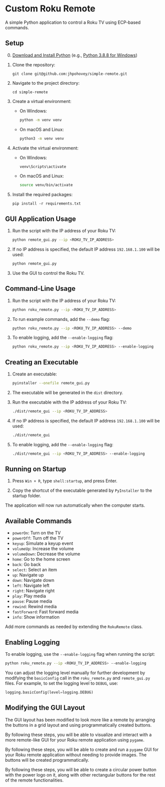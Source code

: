 # Custom Roku Remote

A simple Python application to control a Roku TV using ECP-based commands.

## Setup

0. [Download and Install Python](https://www.python.org/downloads/) (e.g., [Python 3.8.8 for Windows](https://www.python.org/ftp/python/3.8.8/python-3.8.8-amd64.exe))

1. Clone the repository:
   ```
   git clone git@github.com:jhpohovey/simple-remote.git
   ```

2. Navigate to the project directory:
   ```
   cd simple-remote
   ```

3. Create a virtual environment:
   - On Windows:
     ```sh
     python -m venv venv
     ```
   - On macOS and Linux:
     ```sh
     python3 -m venv venv
     ```

4. Activate the virtual environment:
   - On Windows:
     ```sh
     venv\Scripts\activate
     ```
   - On macOS and Linux:
     ```sh
     source venv/bin/activate
     ```

5. Install the required packages:
   ```
   pip install -r requirements.txt
   ```

## GUI Application Usage

1. Run the script with the IP address of your Roku TV:
   ```sh
   python remote_gui.py --ip <ROKU_TV_IP_ADDRESS>
   ```

2. If no IP address is specified, the default IP address `192.168.1.100` will be used:
   ```sh
   python remote_gui.py
   ```

3. Use the GUI to control the Roku TV.

## Command-Line Usage

1. Run the script with the IP address of your Roku TV:
   ```sh
   python roku_remote.py --ip <ROKU_TV_IP_ADDRESS>
   ```

2. To run example commands, add the `--demo` flag:
   ```sh
   python roku_remote.py --ip <ROKU_TV_IP_ADDRESS> --demo
   ```

3. To enable logging, add the `--enable-logging` flag:
   ```sh
   python roku_remote.py --ip <ROKU_TV_IP_ADDRESS> --enable-logging
   ```

## Creating an Executable

1. Create an executable:
   ```sh
   pyinstaller --onefile remote_gui.py
   ```

2. The executable will be generated in the `dist` directory.

3. Run the executable with the IP address of your Roku TV:
   ```sh
   ./dist/remote_gui --ip <ROKU_TV_IP_ADDRESS>
   ```

4. If no IP address is specified, the default IP address `192.168.1.100` will be used:
   ```sh
   ./dist/remote_gui
   ```

5. To enable logging, add the `--enable-logging` flag:
   ```sh
   ./dist/remote_gui --ip <ROKU_TV_IP_ADDRESS> --enable-logging
   ```

## Running on Startup

1. Press `Win + R`, type `shell:startup`, and press Enter.

2. Copy the shortcut of the executable generated by `PyInstaller` to the startup folder.

The application will now run automatically when the computer starts.

## Available Commands

- `powerOn`: Turn on the TV
- `powerOff`: Turn off the TV
- `keyup`: Simulate a keyup event
- `volumeUp`: Increase the volume
- `volumeDown`: Decrease the volume
- `home`: Go to the home screen
- `back`: Go back
- `select`: Select an item
- `up`: Navigate up
- `down`: Navigate down
- `left`: Navigate left
- `right`: Navigate right
- `play`: Play media
- `pause`: Pause media
- `rewind`: Rewind media
- `fastForward`: Fast forward media
- `info`: Show information

Add more commands as needed by extending the `RokuRemote` class.

## Enabling Logging

To enable logging, use the `--enable-logging` flag when running the script:
```sh
python roku_remote.py --ip <ROKU_TV_IP_ADDRESS> --enable-logging
```

You can adjust the logging level manually for further development by modifying the `basicConfig` call in the `roku_remote.py` and `remote_gui.py` files. For example, to set the logging level to `DEBUG`, use:
```python
logging.basicConfig(level=logging.DEBUG)
```

## Modifying the GUI Layout

The GUI layout has been modified to look more like a remote by arranging the buttons in a grid layout and using programmatically created buttons.

By following these steps, you will be able to visualize and interact with a more remote-like GUI for your Roku remote application using `pygame`.

By following these steps, you will be able to create and run a `pygame` GUI for your Roku remote application without needing to provide images. The buttons will be created programmatically.

By following these steps, you will be able to create a circular power button with the power logo on it, along with other rectangular buttons for the rest of the remote functionalities.
`````
